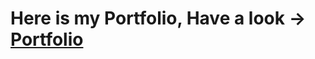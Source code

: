 <h1>Here is my Portfolio, Have a look -> <a href="https://portfolio-react-satyamsingh865-eta.vercel.app/">Portfolio</a></h1>
